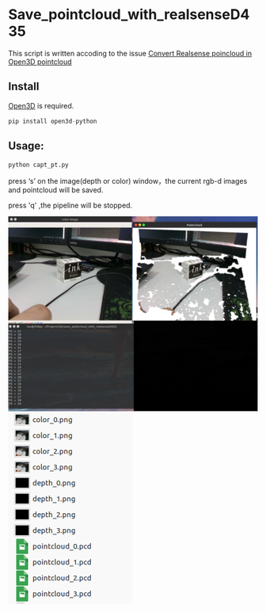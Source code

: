 # Save_pointcloud_with_realsenseD435
This script is written accoding to the issue [Convert Realsense poincloud in Open3D pointcloud](https://github.com/IntelVCL/Open3D/issues/473)

## Install
[Open3D](https://github.com/IntelVCL/Open3D) is required.

```python
pip install open3d-python
```
## Usage:
```python
python capt_pt.py
```

press ‘s’ on the image(depth or color) window，the current rgb-d images and pointcloud will be saved.

press 'q' ,the pipeline will be stopped.

![result](doc/result1.png)
![result](doc/result2.png)

 